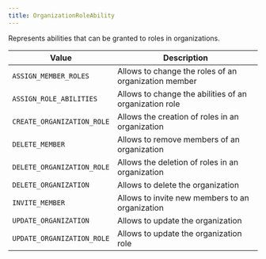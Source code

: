 ```yaml
---
title: OrganizationRoleAbility
---
```


Represents abilities that can be granted to roles in organizations.

| Value | Description |
|-------|-------------|
| `ASSIGN_MEMBER_ROLES` | Allows to change the roles of an organization member |
| `ASSIGN_ROLE_ABILITIES` | Allows to change the abilities of an organization role |
| `CREATE_ORGANIZATION_ROLE` | Allows the creation of roles in an organization |
| `DELETE_MEMBER` | Allows to remove members of an organization |
| `DELETE_ORGANIZATION_ROLE` | Allows the deletion of roles in an organization |
| `DELETE_ORGANIZATION` | Allows to delete the organization |
| `INVITE_MEMBER` | Allows to invite new members to an organization |
| `UPDATE_ORGANIZATION` | Allows to update the organization |
| `UPDATE_ORGANIZATION_ROLE` | Allows to update the organization role |
